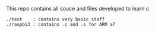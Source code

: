 This repo contains all souce and files developed to learn c 

    ./test    : contains very basic staff
    ./raspbi3 : contains .c and .s for ARM a7  
